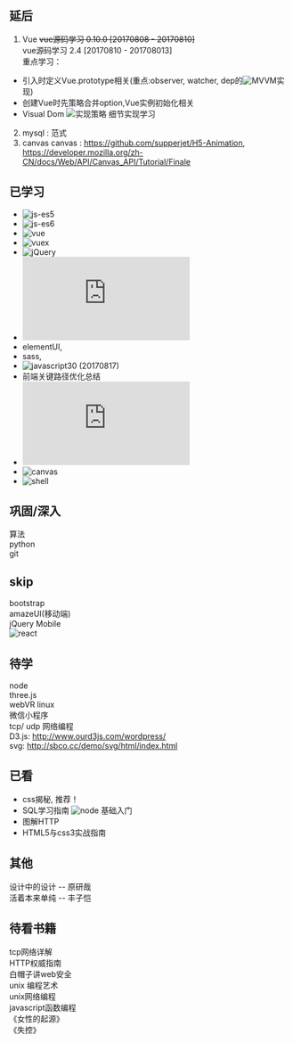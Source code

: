 ## 延后
1. Vue
~~vue源码学习 0.10.0  [20170808 - 20170810]~~    
vue源码学习 2.4       [20170810 - 201708013]  
重点学习：
- 引入时定义Vue.prototype相关(重点:observer, watcher, dep的![MVVM](http://hcysun.me/2017/03/03/Vue%E6%BA%90%E7%A0%81%E5%AD%A6%E4%B9%A0/)实现)
- 创建Vue时先策略合并option,Vue实例初始化相关
- Visual Dom ![实现策略](https://segmentfault.com/a/1190000004029168)
细节实现学习
2. mysql : 范式  
3. canvas
canvas : https://github.com/supperjet/H5-Animation, https://developer.mozilla.org/zh-CN/docs/Web/API/Canvas_API/Tutorial/Finale  

## 已学习
- ![js-es5](https://github.com/fanwenzh/learn/tree/master/javascript/js-es5)
- ![js-es6](https://github.com/fanwenzh/learn/tree/master/javascript/js-es6)
- ![vue](https://github.com/SimonZhangITer/VueDemo_Sell_Eleme) 
- ![vuex](https://github.com/vuejs/vuex/releases)  
- ![jQuery](http://jquery.cuishifeng.cn/)  
- ![mongodb](http://www.nodepeixun.com/a/nodeshujuku/20170120/133.html)
- elementUI,    
- sass,   
- ![javascript30](https://github.com/wesbos/JavaScript30)  (20170817) 
- 前端关键路径优化总结 
- ![pug](https://pugjs.org/zh-cn/api/reference.html) 
- ![canvas](https://developer.mozilla.org/zh-CN/docs/Web/API/Canvas_API/Tutorial/Compositing)
- ![shell](https://billie66.github.io/TLCL/book/)

## 巩固/深入
算法  
python   
git

## skip
bootstrap  
amazeUI(移动端)  
jQuery Mobile  
![react](https://github.com/ruanyf/react-demos)   

## 待学
node  
three.js  
webVR 
linux    
微信小程序  
tcp/ udp 网络编程   
D3.js: http://www.ourd3js.com/wordpress/  
svg: http://sbco.cc/demo/svg/html/index.html  

## 已看
- css揭秘, 推荐！
- SQL学习指南 ![node](https://github.com/mysqljs/mysql) 基础入门
- 图解HTTP  
- HTML5与css3实战指南
## 其他
设计中的设计 -- 原研哉  
活着本来单纯 -- 丰子恺  

## 待看书籍  
tcp网络详解  
HTTP权威指南  
白帽子讲web安全    
unix 编程艺术  
unix网络编程  
javascript函数编程  
《女性的起源》  
《失控》 